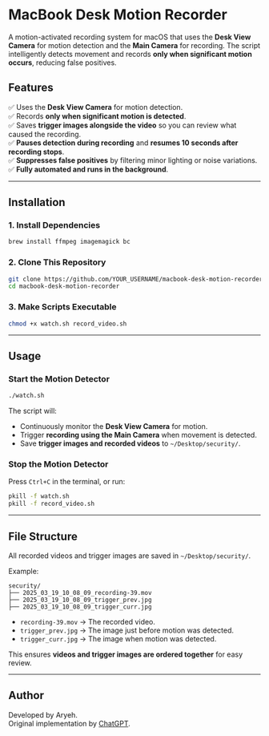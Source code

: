 # MacBook Desk Motion Recorder

A motion-activated recording system for macOS that uses the **Desk View Camera** for motion detection and the **Main Camera** for recording. The script intelligently detects movement and records **only when significant motion occurs**, reducing false positives.

## **Features**
✅ Uses the **Desk View Camera** for motion detection.  
✅ Records **only when significant motion is detected**.  
✅ Saves **trigger images alongside the video** so you can review what caused the recording.  
✅ **Pauses detection during recording** and **resumes 10 seconds after recording stops**.  
✅ **Suppresses false positives** by filtering minor lighting or noise variations.  
✅ **Fully automated and runs in the background**.  

---

## **Installation**
### **1. Install Dependencies**
```sh
brew install ffmpeg imagemagick bc
```

### **2. Clone This Repository**
```sh
git clone https://github.com/YOUR_USERNAME/macbook-desk-motion-recorder.git
cd macbook-desk-motion-recorder
```

### **3. Make Scripts Executable**
```sh
chmod +x watch.sh record_video.sh
```

---

## **Usage**
### **Start the Motion Detector**
```sh
./watch.sh
```
The script will:
- Continuously monitor the **Desk View Camera** for motion.
- Trigger **recording using the Main Camera** when movement is detected.
- Save **trigger images and recorded videos** to `~/Desktop/security/`.

### **Stop the Motion Detector**
Press `Ctrl+C` in the terminal, or run:
```sh
pkill -f watch.sh
pkill -f record_video.sh
```

---

## **File Structure**
All recorded videos and trigger images are saved in `~/Desktop/security/`.

Example:
```
security/
├── 2025_03_19_10_08_09_recording-39.mov
├── 2025_03_19_10_08_09_trigger_prev.jpg
├── 2025_03_19_10_08_09_trigger_curr.jpg
```
- `recording-39.mov` → The recorded video.
- `trigger_prev.jpg` → The image just before motion was detected.
- `trigger_curr.jpg` → The image when motion was detected.

This ensures **videos and trigger images are ordered together** for easy review.

---

## **Author**
Developed by Aryeh.  
Original implementation by [ChatGPT](https://openai.com/).

